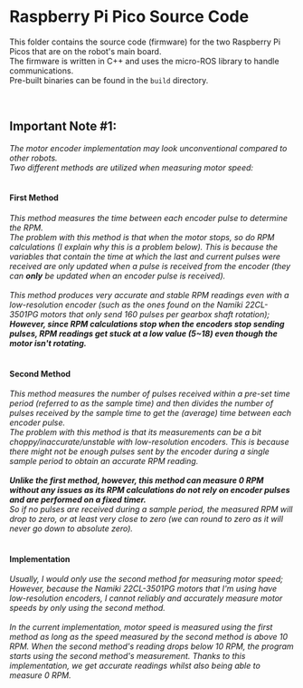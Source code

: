 # Raspberry Pi Pico Source Code
This folder contains the source code (firmware) for the two Raspberry Pi Picos that are on the robot's main board.<br>
The firmware is written in C++ and uses the micro-ROS library to handle communications.<br>
Pre-built binaries can be found in the `build` directory.<br>

<br>

## Important Note #1:
_The motor encoder implementation may look unconventional compared to other robots.<br>
Two different methods are utilized when measuring motor speed:<br>_
<br>

#### First Method
_This method measures the time between each encoder pulse to determine the RPM.<br>
The problem with this method is that when the motor stops, so do RPM calculations (I explain why this is a problem below).
This is because the variables that contain the time at which the last and current pulses were received are only updated when a pulse is received from the encoder (they can **only** be updated when an encoder pulse is received).<br>
<br>
This method produces very accurate and stable RPM readings even with a low-resolution encoder (such as the ones found on the Namiki 22CL-3501PG motors that only send 160 pulses per gearbox shaft rotation);<br>
**However, since RPM calculations stop when the encoders stop sending pulses, RPM readings get stuck at a low value (5~18) even though the motor isn't rotating.**<br>
<br>_

#### Second Method
_This method measures the number of pulses received within a pre-set time period (referred to as the sample time) and then divides 
the number of pulses received by the sample time to get the (average) time between each encoder pulse.<br>
The problem with this method is that its measurements can be a bit choppy/inaccurate/unstable with low-resolution encoders.
This is because there might not be enough pulses sent by the encoder during a single sample period to obtain an accurate RPM reading.<br>
<br>
**Unlike the first method, however, this method can measure 0 RPM without any issues as its RPM calculations do not rely on encoder pulses and are performed on a fixed timer.**<br>
So if no pulses are received during a sample period, the measured RPM will drop to zero, or at least very close to zero (we can round to zero as it will never go down to absolute zero)._<br>
<br>

#### Implementation
_Usually, I would only use the second method for measuring motor speed; However, because the Namiki 22CL-3501PG motors that I'm using have low-resolution encoders, I cannot reliably
and accurately measure motor speeds by only using the second method.<br>
<br>
In the current implementation, motor speed is measured using the first method as long as the speed measured by the second method is above 10 RPM. When the second method's reading drops below 10 RPM,
the program starts using the second method's measurement. Thanks to this implementation, we get accurate readings whilst also being able to measure 0 RPM._
